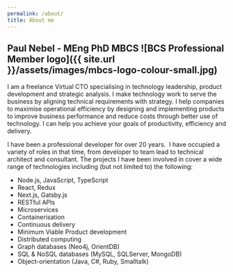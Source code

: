 ```yaml
---
permalink: /about/
title: About me
---
```


## Paul Nebel - MEng PhD MBCS ![BCS Professional Member logo]({{ site.url }}/assets/images/mbcs-logo-colour-small.jpg)

I am a freelance Virtual CTO specialising in technology leadership, product development and strategic analysis. I make technology work to serve the  business by aligning technical requirements with strategy. I help companies to maximise operational efficiency by designing and implementing products to improve business performance and reduce costs through better use of technology. I can help you achieve your goals of productivity, efficiency and delivery.

I have been a professional developer for over 20 years.  I have occupied a variety of roles in that time, from developer to team lead to technical architect and consultant. The projects I have been involved in cover a wide range of technologies including (but not limited to) the following:

* Node.js, JavaScript, TypeScript
* React, Redux
* Next.js, Gatsby.js
* RESTful APIs
* Microservices
* Containerisation
* Continuous delivery
* Minimum Viable Product development
* Distributed computing
* Graph databases (Neo4j, OrientDB)
* SQL & NoSQL databases (MySQL, SQLServer, MongoDB)
* Object-orientation (Java, C#, Ruby, Smalltalk)
